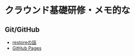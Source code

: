 # クラウンド基礎研修・メモ的な

## Git/GitHub

* [restoreの話](https://qiita.com/yukibear/items/4f88a5c0e4b1801ee952)
* [GitHub Pages](https://zenn.dev/ririli47/articles/a461cf7fb9ec1b1ddf4c)

